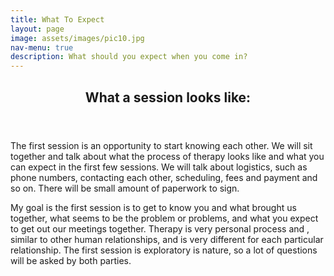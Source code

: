 ```yaml
---
title: What To Expect
layout: page
image: assets/images/pic10.jpg
nav-menu: true
description: What should you expect when you come in?
---
```


<!-- One -->
<section id="one">
	<div class="inner">
		<header class="major">
			<h2>What a session looks like:</h2>
		</header>
		<p>The first session is an opportunity to start knowing each other. We will sit together and talk about what the process of therapy looks like and what you can expect in the first few sessions. We will talk about logistics, such as phone numbers, contacting each other, scheduling,  fees and payment and so on. There will be small amount of paperwork to sign. </p>
	</div>
</section>
<section>
		<div class="content">
			<div class="inner">
				<p>My goal is the first session is to get to know you and what brought us together, what seems to be the problem or problems, and what you expect to get out our meetings together. Therapy is very personal process and , similar to other human relationships, and is very different for each particular relationship. The first session is exploratory is nature, so a lot of questions will be asked by both parties.
				</p>
			</div>
		</div>
</section>
